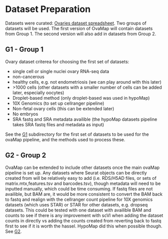 # Dataset Preparation
Datasets were curated: [Ovaries dataset spreadsheet](https://docs.google.com/spreadsheets/d/1NVvpP0_stbEctTSCzAP7E7L0-xED6YaDVt1cIQiIbXU/edit#gid=0). Two groups of datasets will be used. The first version of OvaMap will contain datasets from Group 1. The second version will also add in datasets from Group 2.

## G1 - Group 1
Ovary dataset criterea for choosing the first set of datasets:
- single cell or single nuclei ovary RNA-seq data
- non-cancerous
- healthy cells, e.g. not endometriosis (we can play around with this later)
- \>1000 cells (other datasets with a smaller number of cells can be added later, especially oocytes) 
- Droplet-based method (only droplet-based was used in hypoMap)
- 10X Genomics (to set up cellranger pipeline)
- Non-fetal ovary cells (this can be extended later)
- No embryos
- SRA fastq and SRA metadata availible (the hypoMap datasets pipeline takes SRA fastq files and metadata as input)


See the [G1](https://github.com/melparker101/OvaMap/tree/main/dataset_prep/G1) subdirectory for the first set of datasets to be used for the ovaMap pipeline, and the methods used to process these.

## G2 - Group 2
OvaMap can be extended to include other datasets once the main ovaMap pipeline is set up. Any datasets where Seurat objects can be directly created from will be relatively easy to add (i.e. RDS/H5AD files, or sets of matrix.mtx,features.tsv and barcodes.tsv), though metadata will need to be inputted manually, which could be time consuming. If fastq files are not availible, but BAM are, it would be more consistent to convert the BAM back to fastq and realign with the cellranger count pipeline for 10X genomics datasets (which uses STAR) or STAR for other datasets, e.g. dropseq datasets. This could be tested with one dataset with availible BAM and counts to see if there is any improvement with scVI when adding the dataset counts in directly vs adding the counts created from reverting back to fastq first to see if it is worth the hassel. HypoMap did this when possible though. See [G2](https://github.com/melparker101/OvaMap/tree/main/dataset_prep/G2).


